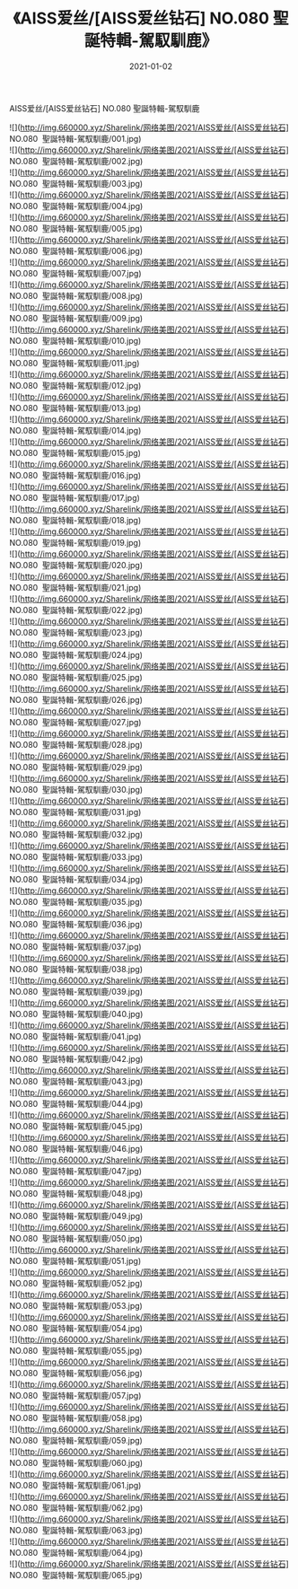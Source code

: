 ﻿---
layout: post
title:  《AISS爱丝/[AISS爱丝钻石] NO.080  聖誕特輯-駕馭馴鹿》
date:   2021-01-02
img: http://img.660000.xyz/Sharelink/网络美图/2021/AISS爱丝/[AISS爱丝钻石] NO.080  聖誕特輯-駕馭馴鹿/000.jpg
categories: [美女, 清纯, 唯美]
---

AISS爱丝/[AISS爱丝钻石] NO.080  聖誕特輯-駕馭馴鹿

 ![](http://img.660000.xyz/Sharelink/网络美图/2021/AISS爱丝/[AISS爱丝钻石] NO.080&nbsp;&nbsp;聖誕特輯-駕馭馴鹿/001.jpg) <br>![](http://img.660000.xyz/Sharelink/网络美图/2021/AISS爱丝/[AISS爱丝钻石] NO.080&nbsp;&nbsp;聖誕特輯-駕馭馴鹿/002.jpg) <br>![](http://img.660000.xyz/Sharelink/网络美图/2021/AISS爱丝/[AISS爱丝钻石] NO.080&nbsp;&nbsp;聖誕特輯-駕馭馴鹿/003.jpg) <br>![](http://img.660000.xyz/Sharelink/网络美图/2021/AISS爱丝/[AISS爱丝钻石] NO.080&nbsp;&nbsp;聖誕特輯-駕馭馴鹿/004.jpg) <br>![](http://img.660000.xyz/Sharelink/网络美图/2021/AISS爱丝/[AISS爱丝钻石] NO.080&nbsp;&nbsp;聖誕特輯-駕馭馴鹿/005.jpg) <br>![](http://img.660000.xyz/Sharelink/网络美图/2021/AISS爱丝/[AISS爱丝钻石] NO.080&nbsp;&nbsp;聖誕特輯-駕馭馴鹿/006.jpg) <br>![](http://img.660000.xyz/Sharelink/网络美图/2021/AISS爱丝/[AISS爱丝钻石] NO.080&nbsp;&nbsp;聖誕特輯-駕馭馴鹿/007.jpg) <br>![](http://img.660000.xyz/Sharelink/网络美图/2021/AISS爱丝/[AISS爱丝钻石] NO.080&nbsp;&nbsp;聖誕特輯-駕馭馴鹿/008.jpg) <br>![](http://img.660000.xyz/Sharelink/网络美图/2021/AISS爱丝/[AISS爱丝钻石] NO.080&nbsp;&nbsp;聖誕特輯-駕馭馴鹿/009.jpg) <br>![](http://img.660000.xyz/Sharelink/网络美图/2021/AISS爱丝/[AISS爱丝钻石] NO.080&nbsp;&nbsp;聖誕特輯-駕馭馴鹿/010.jpg) <br>![](http://img.660000.xyz/Sharelink/网络美图/2021/AISS爱丝/[AISS爱丝钻石] NO.080&nbsp;&nbsp;聖誕特輯-駕馭馴鹿/011.jpg) <br>![](http://img.660000.xyz/Sharelink/网络美图/2021/AISS爱丝/[AISS爱丝钻石] NO.080&nbsp;&nbsp;聖誕特輯-駕馭馴鹿/012.jpg) <br>![](http://img.660000.xyz/Sharelink/网络美图/2021/AISS爱丝/[AISS爱丝钻石] NO.080&nbsp;&nbsp;聖誕特輯-駕馭馴鹿/013.jpg) <br>![](http://img.660000.xyz/Sharelink/网络美图/2021/AISS爱丝/[AISS爱丝钻石] NO.080&nbsp;&nbsp;聖誕特輯-駕馭馴鹿/014.jpg) <br>![](http://img.660000.xyz/Sharelink/网络美图/2021/AISS爱丝/[AISS爱丝钻石] NO.080&nbsp;&nbsp;聖誕特輯-駕馭馴鹿/015.jpg) <br>![](http://img.660000.xyz/Sharelink/网络美图/2021/AISS爱丝/[AISS爱丝钻石] NO.080&nbsp;&nbsp;聖誕特輯-駕馭馴鹿/016.jpg) <br>![](http://img.660000.xyz/Sharelink/网络美图/2021/AISS爱丝/[AISS爱丝钻石] NO.080&nbsp;&nbsp;聖誕特輯-駕馭馴鹿/017.jpg) <br>![](http://img.660000.xyz/Sharelink/网络美图/2021/AISS爱丝/[AISS爱丝钻石] NO.080&nbsp;&nbsp;聖誕特輯-駕馭馴鹿/018.jpg) <br>![](http://img.660000.xyz/Sharelink/网络美图/2021/AISS爱丝/[AISS爱丝钻石] NO.080&nbsp;&nbsp;聖誕特輯-駕馭馴鹿/019.jpg) <br>![](http://img.660000.xyz/Sharelink/网络美图/2021/AISS爱丝/[AISS爱丝钻石] NO.080&nbsp;&nbsp;聖誕特輯-駕馭馴鹿/020.jpg) <br>![](http://img.660000.xyz/Sharelink/网络美图/2021/AISS爱丝/[AISS爱丝钻石] NO.080&nbsp;&nbsp;聖誕特輯-駕馭馴鹿/021.jpg) <br>![](http://img.660000.xyz/Sharelink/网络美图/2021/AISS爱丝/[AISS爱丝钻石] NO.080&nbsp;&nbsp;聖誕特輯-駕馭馴鹿/022.jpg) <br>![](http://img.660000.xyz/Sharelink/网络美图/2021/AISS爱丝/[AISS爱丝钻石] NO.080&nbsp;&nbsp;聖誕特輯-駕馭馴鹿/023.jpg) <br>![](http://img.660000.xyz/Sharelink/网络美图/2021/AISS爱丝/[AISS爱丝钻石] NO.080&nbsp;&nbsp;聖誕特輯-駕馭馴鹿/024.jpg) <br>![](http://img.660000.xyz/Sharelink/网络美图/2021/AISS爱丝/[AISS爱丝钻石] NO.080&nbsp;&nbsp;聖誕特輯-駕馭馴鹿/025.jpg) <br>![](http://img.660000.xyz/Sharelink/网络美图/2021/AISS爱丝/[AISS爱丝钻石] NO.080&nbsp;&nbsp;聖誕特輯-駕馭馴鹿/026.jpg) <br>![](http://img.660000.xyz/Sharelink/网络美图/2021/AISS爱丝/[AISS爱丝钻石] NO.080&nbsp;&nbsp;聖誕特輯-駕馭馴鹿/027.jpg) <br>![](http://img.660000.xyz/Sharelink/网络美图/2021/AISS爱丝/[AISS爱丝钻石] NO.080&nbsp;&nbsp;聖誕特輯-駕馭馴鹿/028.jpg) <br>![](http://img.660000.xyz/Sharelink/网络美图/2021/AISS爱丝/[AISS爱丝钻石] NO.080&nbsp;&nbsp;聖誕特輯-駕馭馴鹿/029.jpg) <br>![](http://img.660000.xyz/Sharelink/网络美图/2021/AISS爱丝/[AISS爱丝钻石] NO.080&nbsp;&nbsp;聖誕特輯-駕馭馴鹿/030.jpg) <br>![](http://img.660000.xyz/Sharelink/网络美图/2021/AISS爱丝/[AISS爱丝钻石] NO.080&nbsp;&nbsp;聖誕特輯-駕馭馴鹿/031.jpg) <br>![](http://img.660000.xyz/Sharelink/网络美图/2021/AISS爱丝/[AISS爱丝钻石] NO.080&nbsp;&nbsp;聖誕特輯-駕馭馴鹿/032.jpg) <br>![](http://img.660000.xyz/Sharelink/网络美图/2021/AISS爱丝/[AISS爱丝钻石] NO.080&nbsp;&nbsp;聖誕特輯-駕馭馴鹿/033.jpg) <br>![](http://img.660000.xyz/Sharelink/网络美图/2021/AISS爱丝/[AISS爱丝钻石] NO.080&nbsp;&nbsp;聖誕特輯-駕馭馴鹿/034.jpg) <br>![](http://img.660000.xyz/Sharelink/网络美图/2021/AISS爱丝/[AISS爱丝钻石] NO.080&nbsp;&nbsp;聖誕特輯-駕馭馴鹿/035.jpg) <br>![](http://img.660000.xyz/Sharelink/网络美图/2021/AISS爱丝/[AISS爱丝钻石] NO.080&nbsp;&nbsp;聖誕特輯-駕馭馴鹿/036.jpg) <br>![](http://img.660000.xyz/Sharelink/网络美图/2021/AISS爱丝/[AISS爱丝钻石] NO.080&nbsp;&nbsp;聖誕特輯-駕馭馴鹿/037.jpg) <br>![](http://img.660000.xyz/Sharelink/网络美图/2021/AISS爱丝/[AISS爱丝钻石] NO.080&nbsp;&nbsp;聖誕特輯-駕馭馴鹿/038.jpg) <br>![](http://img.660000.xyz/Sharelink/网络美图/2021/AISS爱丝/[AISS爱丝钻石] NO.080&nbsp;&nbsp;聖誕特輯-駕馭馴鹿/039.jpg) <br>![](http://img.660000.xyz/Sharelink/网络美图/2021/AISS爱丝/[AISS爱丝钻石] NO.080&nbsp;&nbsp;聖誕特輯-駕馭馴鹿/040.jpg) <br>![](http://img.660000.xyz/Sharelink/网络美图/2021/AISS爱丝/[AISS爱丝钻石] NO.080&nbsp;&nbsp;聖誕特輯-駕馭馴鹿/041.jpg) <br>![](http://img.660000.xyz/Sharelink/网络美图/2021/AISS爱丝/[AISS爱丝钻石] NO.080&nbsp;&nbsp;聖誕特輯-駕馭馴鹿/042.jpg) <br>![](http://img.660000.xyz/Sharelink/网络美图/2021/AISS爱丝/[AISS爱丝钻石] NO.080&nbsp;&nbsp;聖誕特輯-駕馭馴鹿/043.jpg) <br>![](http://img.660000.xyz/Sharelink/网络美图/2021/AISS爱丝/[AISS爱丝钻石] NO.080&nbsp;&nbsp;聖誕特輯-駕馭馴鹿/044.jpg) <br>![](http://img.660000.xyz/Sharelink/网络美图/2021/AISS爱丝/[AISS爱丝钻石] NO.080&nbsp;&nbsp;聖誕特輯-駕馭馴鹿/045.jpg) <br>![](http://img.660000.xyz/Sharelink/网络美图/2021/AISS爱丝/[AISS爱丝钻石] NO.080&nbsp;&nbsp;聖誕特輯-駕馭馴鹿/046.jpg) <br>![](http://img.660000.xyz/Sharelink/网络美图/2021/AISS爱丝/[AISS爱丝钻石] NO.080&nbsp;&nbsp;聖誕特輯-駕馭馴鹿/047.jpg) <br>![](http://img.660000.xyz/Sharelink/网络美图/2021/AISS爱丝/[AISS爱丝钻石] NO.080&nbsp;&nbsp;聖誕特輯-駕馭馴鹿/048.jpg) <br>![](http://img.660000.xyz/Sharelink/网络美图/2021/AISS爱丝/[AISS爱丝钻石] NO.080&nbsp;&nbsp;聖誕特輯-駕馭馴鹿/049.jpg) <br>![](http://img.660000.xyz/Sharelink/网络美图/2021/AISS爱丝/[AISS爱丝钻石] NO.080&nbsp;&nbsp;聖誕特輯-駕馭馴鹿/050.jpg) <br>![](http://img.660000.xyz/Sharelink/网络美图/2021/AISS爱丝/[AISS爱丝钻石] NO.080&nbsp;&nbsp;聖誕特輯-駕馭馴鹿/051.jpg) <br>![](http://img.660000.xyz/Sharelink/网络美图/2021/AISS爱丝/[AISS爱丝钻石] NO.080&nbsp;&nbsp;聖誕特輯-駕馭馴鹿/052.jpg) <br>![](http://img.660000.xyz/Sharelink/网络美图/2021/AISS爱丝/[AISS爱丝钻石] NO.080&nbsp;&nbsp;聖誕特輯-駕馭馴鹿/053.jpg) <br>![](http://img.660000.xyz/Sharelink/网络美图/2021/AISS爱丝/[AISS爱丝钻石] NO.080&nbsp;&nbsp;聖誕特輯-駕馭馴鹿/054.jpg) <br>![](http://img.660000.xyz/Sharelink/网络美图/2021/AISS爱丝/[AISS爱丝钻石] NO.080&nbsp;&nbsp;聖誕特輯-駕馭馴鹿/055.jpg) <br>![](http://img.660000.xyz/Sharelink/网络美图/2021/AISS爱丝/[AISS爱丝钻石] NO.080&nbsp;&nbsp;聖誕特輯-駕馭馴鹿/056.jpg) <br>![](http://img.660000.xyz/Sharelink/网络美图/2021/AISS爱丝/[AISS爱丝钻石] NO.080&nbsp;&nbsp;聖誕特輯-駕馭馴鹿/057.jpg) <br>![](http://img.660000.xyz/Sharelink/网络美图/2021/AISS爱丝/[AISS爱丝钻石] NO.080&nbsp;&nbsp;聖誕特輯-駕馭馴鹿/058.jpg) <br>![](http://img.660000.xyz/Sharelink/网络美图/2021/AISS爱丝/[AISS爱丝钻石] NO.080&nbsp;&nbsp;聖誕特輯-駕馭馴鹿/059.jpg) <br>![](http://img.660000.xyz/Sharelink/网络美图/2021/AISS爱丝/[AISS爱丝钻石] NO.080&nbsp;&nbsp;聖誕特輯-駕馭馴鹿/060.jpg) <br>![](http://img.660000.xyz/Sharelink/网络美图/2021/AISS爱丝/[AISS爱丝钻石] NO.080&nbsp;&nbsp;聖誕特輯-駕馭馴鹿/061.jpg) <br>![](http://img.660000.xyz/Sharelink/网络美图/2021/AISS爱丝/[AISS爱丝钻石] NO.080&nbsp;&nbsp;聖誕特輯-駕馭馴鹿/062.jpg) <br>![](http://img.660000.xyz/Sharelink/网络美图/2021/AISS爱丝/[AISS爱丝钻石] NO.080&nbsp;&nbsp;聖誕特輯-駕馭馴鹿/063.jpg) <br>![](http://img.660000.xyz/Sharelink/网络美图/2021/AISS爱丝/[AISS爱丝钻石] NO.080&nbsp;&nbsp;聖誕特輯-駕馭馴鹿/064.jpg) <br>![](http://img.660000.xyz/Sharelink/网络美图/2021/AISS爱丝/[AISS爱丝钻石] NO.080&nbsp;&nbsp;聖誕特輯-駕馭馴鹿/065.jpg) <br>